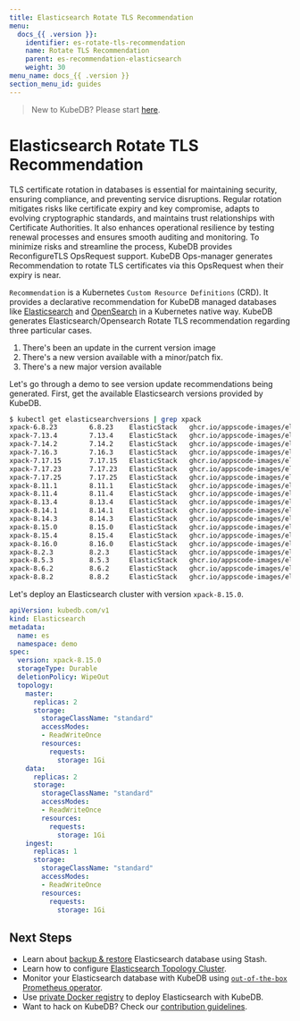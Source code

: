 ```yaml
---
title: Elasticsearch Rotate TLS Recommendation
menu:
  docs_{{ .version }}:
    identifier: es-rotate-tls-recommendation
    name: Rotate TLS Recommendation
    parent: es-recommendation-elasticsearch
    weight: 30
menu_name: docs_{{ .version }}
section_menu_id: guides
---
```


> New to KubeDB? Please start [here](/docs/README.md).

# Elasticsearch Rotate TLS Recommendation

TLS certificate rotation in databases is essential for maintaining security, ensuring compliance, and preventing service disruptions. Regular rotation mitigates risks like certificate expiry and key compromise, adapts to evolving cryptographic standards, and maintains trust relationships with Certificate Authorities. It also enhances operational resilience by testing renewal processes and ensures smooth auditing and monitoring. To minimize risks and streamline the process, KubeDB provides ReconfigureTLS OpsRequest support. KubeDB Ops-manager generates Recommendation to rotate TLS certificates via this OpsRequest when their expiry is near.

`Recommendation` is a Kubernetes `Custom Resource Definitions` (CRD). It provides a declarative recommendation for KubeDB managed databases like [Elasticsearch](https://www.elastic.co/products/elasticsearch) and [OpenSearch](https://opensearch.org/) in a Kubernetes native way. KubeDB generates Elasticsearch/Opensearch Rotate TLS recommendation regarding three particular cases. 

1. There's been an update in the current version image
2. There's a new version available with a minor/patch fix.
3. There's a new major version available

Let's go through a demo to see version update recommendations being generated. First, get the available Elasticsearch versions provided by KubeDB.

```bash
$ kubectl get elasticsearchversions | grep xpack
xpack-6.8.23        6.8.23    ElasticStack   ghcr.io/appscode-images/elastic:6.8.23                        17h
xpack-7.13.4        7.13.4    ElasticStack   ghcr.io/appscode-images/elastic:7.13.4                        17h
xpack-7.14.2        7.14.2    ElasticStack   ghcr.io/appscode-images/elastic:7.14.2                        17h
xpack-7.16.3        7.16.3    ElasticStack   ghcr.io/appscode-images/elastic:7.16.3                        17h
xpack-7.17.15       7.17.15   ElasticStack   ghcr.io/appscode-images/elastic:7.17.15                       17h
xpack-7.17.23       7.17.23   ElasticStack   ghcr.io/appscode-images/elastic:7.17.23                       17h
xpack-7.17.25       7.17.25   ElasticStack   ghcr.io/appscode-images/elastic:7.17.25                       16h
xpack-8.11.1        8.11.1    ElasticStack   ghcr.io/appscode-images/elastic:8.11.1                        17h
xpack-8.11.4        8.11.4    ElasticStack   ghcr.io/appscode-images/elastic:8.11.4                        17h
xpack-8.13.4        8.13.4    ElasticStack   ghcr.io/appscode-images/elastic:8.13.4                        17h
xpack-8.14.1        8.14.1    ElasticStack   ghcr.io/appscode-images/elastic:8.14.1                        17h
xpack-8.14.3        8.14.3    ElasticStack   ghcr.io/appscode-images/elastic:8.14.3                        17h
xpack-8.15.0        8.15.0    ElasticStack   ghcr.io/appscode-images/elastic:8.15.0                        17h
xpack-8.15.4        8.15.4    ElasticStack   ghcr.io/appscode-images/elastic:8.15.4                        16h
xpack-8.16.0        8.16.0    ElasticStack   ghcr.io/appscode-images/elastic:8.16.0                        16h
xpack-8.2.3         8.2.3     ElasticStack   ghcr.io/appscode-images/elastic:8.2.3                         17h
xpack-8.5.3         8.5.3     ElasticStack   ghcr.io/appscode-images/elastic:8.5.3                         17h
xpack-8.6.2         8.6.2     ElasticStack   ghcr.io/appscode-images/elastic:8.6.2                         17h
xpack-8.8.2         8.8.2     ElasticStack   ghcr.io/appscode-images/elastic:8.8.2                         17h
```

Let's deploy an Elasticsearch cluster with version `xpack-8.15.0`.

```yaml
apiVersion: kubedb.com/v1
kind: Elasticsearch
metadata:
  name: es
  namespace: demo
spec:
  version: xpack-8.15.0
  storageType: Durable
  deletionPolicy: WipeOut
  topology:
    master:
      replicas: 2
      storage:
        storageClassName: "standard"
        accessModes:
        - ReadWriteOnce
        resources:
          requests:
            storage: 1Gi
    data:
      replicas: 2
      storage:
        storageClassName: "standard"
        accessModes:
        - ReadWriteOnce
        resources:
          requests:
            storage: 1Gi
    ingest:
      replicas: 1
      storage:
        storageClassName: "standard"
        accessModes:
        - ReadWriteOnce
        resources:
          requests:
            storage: 1Gi
```



## Next Steps

- Learn about [backup & restore](/docs/guides/elasticsearch/backup/stash/overview/index.md) Elasticsearch database using Stash.
- Learn how to configure [Elasticsearch Topology Cluster](/docs/guides/elasticsearch/clustering/topology-cluster/simple-dedicated-cluster/index.md).
- Monitor your Elasticsearch database with KubeDB using [`out-of-the-box` Prometheus operator](/docs/guides/elasticsearch/monitoring/using-prometheus-operator.md).
- Use [private Docker registry](/docs/guides/elasticsearch/private-registry/using-private-registry.md) to deploy Elasticsearch with KubeDB.
- Want to hack on KubeDB? Check our [contribution guidelines](/docs/CONTRIBUTING.md).
